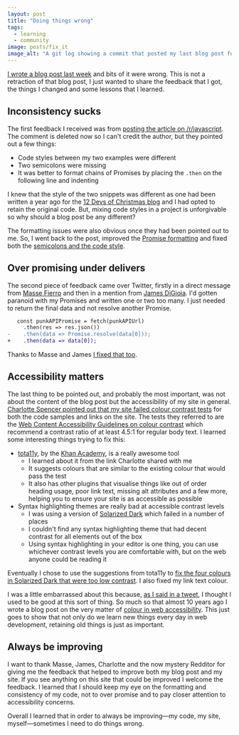 ```yaml
---
layout: post
title: "Doing things wrong"
tags:
  - learning
  - community
image: posts/fix_it
image_alt: "A git log showing a commit that posted my last blog post followed by four commits that just say 'fix it'."
---
```


[I wrote a blog post last week](https://philna.sh/blog/2017/02/09/toast-to-es2015-destructuring/) and bits of it were wrong. This is not a retraction of that blog post, I just wanted to share the feedback that I got, the things I changed and some lessons that I learned.

## Inconsistency sucks

The first feedback I received was from [posting the article on /r/javascript](https://www.reddit.com/r/javascript/comments/5szzfd/es2015_destructuring_promises_and_beer/). The comment is deleted now so I can't credit the author, but they pointed out a few things:

* Code styles between my two examples were different
* Two semicolons were missing
* It was better to format chains of Promises by placing the `.then` on the following line and indenting

I knew that the style of the two snippets was different as one had been written a year ago for the [12 Devs of Christmas blog](http://12devsofxmas.co.uk/2016/01/day-9-service-worker-santas-little-performance-helper/) and I had opted to retain the original code. But, mixing code styles in a project is unforgivable so why should a blog post be any different?

The formatting issues were also obvious once they had been pointed out to me. So, I went back to the post, improved the [Promise formatting](https://github.com/philnash/philna.sh/commit/9bd9af741934c5903d300c70e483d22f6de767cc) and fixed both the [semicolons and the code style](https://github.com/philnash/philna.sh/commit/707e0f9fe7724be999c3b381d34636042bc196ae).

## Over promising under delivers

The second piece of feedback came over Twitter, firstly in a direct message from [Masse Fierro](https://twitter.com/elmasse) and then in a mention from [James DiGioia](https://twitter.com/JamesDiGioia/status/830163324092481536). I'd gotten paranoid with my Promises and written one or two too many. I just needed to return the final data and not resolve another Promise.

```diff
   const punkAPIPromise = fetch(punkAPIUrl)
     .then(res => res.json())
-    .then(data => Promise.resolve(data[0]));
+    .then(data => data[0]);
```

Thanks to Masse and James [I fixed that too](https://github.com/philnash/philna.sh/commit/ea38977e47e60768f430cc5a00758d44cb0d15b6).

## Accessibility matters

The last thing to be pointed out, and probably the most important, was not about the content of the blog post but the accessibility of my site in general. [Charlotte Spencer pointed out that my site failed colour contrast tests](https://twitter.com/Charlotteis/status/830416813091614720) for both the code samples and links on the site. The tests they referred to are the [Web Content Accessibility Guidelines on colour contrast](https://www.w3.org/TR/UNDERSTANDING-WCAG20/visual-audio-contrast-contrast.html) which recommend a contrast ratio of at least 4.5:1 for regular body text. I learned some interesting things trying to fix this:

* [tota11y](https://khan.github.io/tota11y/), by the [Khan Academy](https://www.khanacademy.org/), is a really awesome tool
  * I learned about it from the link Charlotte shared with me
  * It suggests colours that are similar to the existing colour that would pass the test
  * It also has other plugins that visualise things like out of order heading usage, poor link text, missing alt attributes and a few more, helping you to ensure your site is as accessible as possible
* Syntax highlighting themes are really bad at accessible contrast levels
  * I was using a version of [Solarized Dark](http://ethanschoonover.com/solarized) which failed in a number of places
  * I couldn't find any syntax highlighting theme that had decent contrast for all elements out of the box
  * Using syntax highlighting in your editor is one thing, you can use whichever contrast levels you are comfortable with, but on the web anyone could be reading it

Eventually I chose to use the suggestions from tota11y to [fix the four colours in Solarized Dark that were too low contrast](https://github.com/philnash/philna.sh/commit/60201a04397ad577f7e1b37809e157d3b5309c74). I also fixed my link text colour.

I was a little embarrassed about this because, [as I said in a tweet](https://twitter.com/philnash/status/830421373776515074), I thought I used to be good at this sort of thing. So much so that almost 10 years ago I wrote a blog post on the very matter of [colour in web accessibility](http://www.unintentionallyblank.co.uk/2007/09/27/web-accessibility-colour/). This just goes to show that not only do we learn new things every day in web development, retaining old things is just as important.

## Always be improving

I want to thank Masse, James, Charlotte and the now mystery Redditor for giving me the feedback that helped to improve both my blog post and my site. If you see anything on this site that could be improved I welcome the feedback. I learned that I should keep my eye on the formatting and consistency of my code, not to over promise and to pay closer attention to accessibility concerns.

Overall I learned that in order to always be improving&mdash;my code, my site, myself&mdash;sometimes I need to do things wrong.
